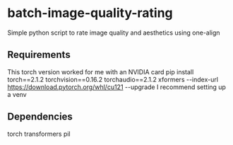 # batch-image-quality-rating
Simple python script to rate image quality and aesthetics using one-align

## Requirements
This torch version worked for me with an NVIDIA card
pip install torch==2.1.2 torchvision==0.16.2 torchaudio==2.1.2 xformers --index-url https://download.pytorch.org/whl/cu121 --upgrade
I recommend setting up a venv

## Dependencies
torch
transformers
pil
